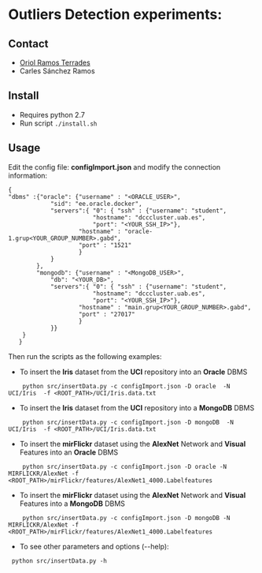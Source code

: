 # Outliers Detection experiments:

## Contact

* [Oriol Ramos Terrades](oriol.ramos@uab.cat)
* Carles Sánchez Ramos

## Install

- Requires python 2.7
- Run script `./install.sh`

## Usage


Edit the config file: __configImport.json__ and modify the connection information:
```
{
"dbms" :{"oracle": {"username" : "<ORACLE_USER>",
			"sid": "ee.oracle.docker",
			"servers":{ "0": { "ssh" : {"username": "student",
						"hostname": "dcccluster.uab.es",
 						"port": "<YOUR_SSH_IP>"},
					"hostname" : "oracle-1.grup<YOUR_GROUP_NUMBER>.gabd",
					"port" : "1521"
					}
			}
		},
		"mongodb": {"username" : "<MongoDB_USER>",
			"db": "<YOUR_DB>",
			"servers":{ "0": { "ssh" : {"username": "student",
						"hostname": "dcccluster.uab.es",
 						"port": "<YOUR_SSH_IP>"},
					"hostname" : "main.grup<YOUR_GROUP_NUMBER>.gabd",
					"port" : "27017"
					}
			}}
	}
   }
```
Then run the scripts as the following examples:

* To insert the __Iris__ dataset from the __UCI__ repository into an __Oracle__ DBMS

```
    python src/insertData.py -c configImport.json -D oracle  -N UCI/Iris  -f <ROOT_PATH>/UCI/Iris.data.txt

```

* To insert the __Iris__ dataset from the __UCI__ repository into a __MongoDB__  DBMS

```
    python src/insertData.py -c configImport.json -D mongoDB  -N UCI/Iris  -f <ROOT_PATH>/UCI/Iris.data.txt

```
* To insert the __mirFlickr__ dataset  using the __AlexNet__ Network and __Visual__ Features  into an __Oracle__ DBMS

```
    python src/insertData.py -c configImport.json -D oracle -N MIRFLICKR/AlexNet -f <ROOT_PATH>/mirFlickr/features/AlexNet1_4000.Labelfeatures

```
* To insert the __mirFlickr__ dataset  using the __AlexNet__ Network and __Visual__ Features  into a __MongoDB__ DBMS

```
    python src/insertData.py -c configImport.json -D mongoDB -N MIRFLICKR/AlexNet -f <ROOT_PATH>/mirFlickr/features/AlexNet1_4000.Labelfeatures

```
* To see other parameters and options (--help):
```
 python src/insertData.py -h
```



